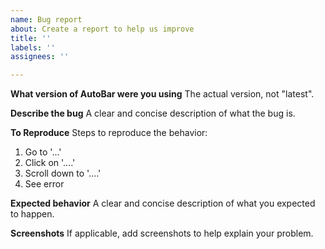 ```yaml
---
name: Bug report
about: Create a report to help us improve
title: ''
labels: ''
assignees: ''

---
```


**What version of AutoBar were you using**
The actual version, not "latest".

**Describe the bug**
A clear and concise description of what the bug is.

**To Reproduce**
Steps to reproduce the behavior:
1. Go to '...'
2. Click on '....'
3. Scroll down to '....'
4. See error

**Expected behavior**
A clear and concise description of what you expected to happen.

**Screenshots**
If applicable, add screenshots to help explain your problem.
